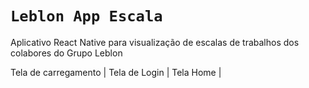 # `Leblon App Escala`

Aplicativo React Native para visualização de escalas de trabalhos dos colabores do Grupo Leblon

Tela de carregamento           | Tela de Login | Tela Home             |